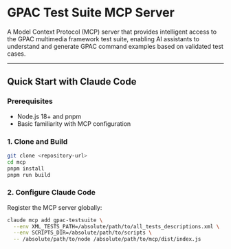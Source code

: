 # GPAC Test Suite MCP Server

A Model Context Protocol (MCP) server that provides intelligent access to the GPAC multimedia framework test suite, enabling AI assistants to understand and generate GPAC command examples based on validated test cases.

---

## Quick Start with Claude Code

### Prerequisites
- Node.js 18+ and pnpm  
- Basic familiarity with MCP configuration  

### 1. Clone and Build
```bash
git clone <repository-url>
cd mcp
pnpm install
pnpm run build
````

### 2. Configure Claude Code

Register the MCP server globally:

```bash
claude mcp add gpac-testsuite \
  --env XML_TESTS_PATH=/absolute/path/to/all_tests_descriptions.xml \
  --env SCRIPTS_DIR=/absolute/path/to/scripts \
  -- /absolute/path/to/node /absolute/path/to/mcp/dist/index.js
```

